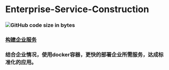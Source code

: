 # Enterprise-Service-Construction
### ![GitHub code size in bytes](https://img.shields.io/github/languages/code-size/dongs365/Enterprise-Service-Construction)
### [构建企业服务](https://doc.mooom.top)
### 结合企业情况，使用docker容器，更快的部署企业所需服务，达成标准化的应用。
